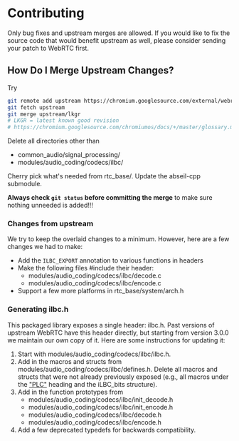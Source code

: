 Contributing
============

Only bug fixes and upstream merges are allowed. If you would like to fix
the source code that would benefit upstream as well, please consider sending
your patch to WebRTC first.

How Do I Merge Upstream Changes?
--------------------------------

Try
```sh
git remote add upstream https://chromium.googlesource.com/external/webrtc
git fetch upstream
git merge upstream/lkgr
# LKGR = latest known good revision
# https://chromium.googlesource.com/chromiumos/docs/+/master/glossary.md
```

Delete all directories other than
* common\_audio/signal\_processing/
* modules/audio\_coding/codecs/ilbc/

Cherry pick what's needed from rtc\_base/. Update the abseil-cpp submodule.

**Always check `git status` before committing the merge** to make sure
nothing unneeded is added!!!

### Changes from upstream

We try to keep the overlaid changes to a minimum. However, here are a few
changes we had to make:
* Add the `ILBC_EXPORT` annotation to various functions in headers
* Make the following files #include their header:
  * modules/audio\_coding/codecs/ilbc/decode.c
  * modules/audio\_coding/codecs/ilbc/encode.c
* Support a few more platforms in rtc\_base/system/arch.h

### Generating ilbc.h

This packaged library exposes a single header: ilbc.h. Past versions of
upstream WebRTC have this header directly, but starting from version 3.0.0 we
maintain our own copy of it. Here are some instructions for updating it:

1. Start with modules/audio\_coding/codecs/ilbc/ilbc.h.
2. Add in the macros and structs from
   modules/audio\_coding/codecs/ilbc/defines.h. Delete all macros and structs
   that were not already previously exposed (e.g., all macros under the
   ["PLC"](https://source.chromium.org/chromium/chromium/src/+/master:third_party/webrtc/modules/audio_coding/codecs/ilbc/defines.h;l=96;drc=a12c42a6b2d979c1bca1c4263354335fa6bd759d)
   heading and the iLBC\_bits structure).
3. Add in the function prototypes from
   * modules/audio\_coding/codecs/ilbc/init\_decode.h
   * modules/audio\_coding/codecs/ilbc/init\_encode.h
   * modules/audio\_coding/codecs/ilbc/decode.h
   * modules/audio\_coding/codecs/ilbc/encode.h
4. Add a few deprecated typedefs for backwards compatibility.
